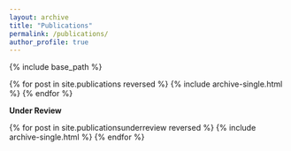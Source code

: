 ```yaml
---
layout: archive
title: "Publications"
permalink: /publications/
author_profile: true
---
```


{% include base_path %}

{% for post in site.publications reversed %}
  {% include archive-single.html %}
{% endfor %}

**Under Review**

{% for post in site.publicationsunderreview reversed %}
  {% include archive-single.html %}
{% endfor %}
